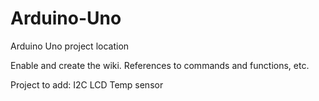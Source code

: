 # Arduino-Uno
Arduino Uno project location

Enable and create the wiki.
  References to commands and functions, etc.
  
Project to add:
  I2C LCD
  Temp sensor
